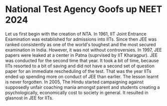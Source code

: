 # National Test Agency Goofs up NEET 2024

Let us first begin with the creation of NTA. In 1961, IIT Joint Entrance Examination was established
for admissions into IITs. Since then JEE was ranked consistently as one of the world's toughest and
the most secured examination in India. However, it was not without controversies. In 1997, JEE papers
were leaked at a center in Patna (suprvised by IIT Kharagpur). JEE was conducted for the second time
that year. It took a bit of time, because IITs resorted to a bit of saving and did not have a second
set of question paper for an immediate rescheduling of the test. That was the year IITs ended up 
spending more on conduct of JEE than earlier. The lesson learnt is never forgotten. In 2005, The Hindu
started campaigning against supposedly unfair coaching mania amongst parent and students creating
a psychologically, economically cost to society in general. It resulted in glasnost in JEE for IITs.
